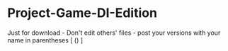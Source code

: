 # Project-Game-DI-Edition
Just for download - Don't edit others' files - post your versions with your name in parentheses [ () ]
